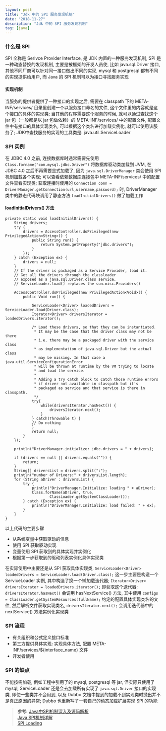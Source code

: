 ```yaml
---
layout: post
title: "Jdk 中的 SPI 服务发现机制"
date: "2018-11-27"
description: "Jdk 中的 SPI 服务发现机制"
tag: [java]
---
```


### 什么是 SPI
SPI 全称是 Serivce Provider Interface, 是 JDK 内置的一种服务发现机制; SPI 是一种动态替换的发现机制, 主要是被框架的开发人员使, 比如 java.sql.Driver 接口, 其他不同厂商可以针对同一接口做出不同的实现, mysql 和 postgresql 都有不同的实现提供给用户, 而 Java 的 SPI 机制可以为接口寻找服务实现

#### 实现机制
当服务的提供者提供了一种接口的实现之后, 需要在 classpath 下的 META-INF/services/ 目录里创建一个以服务接口命名的文件, 这个文件里的内容就是这个接口的具体的实现类; 当其他的程序需要这个服务的时候, 就可以通过查找这个 jar 包（一般都是以 jar 包做依赖）的 META-INF/services/ 中的配置文件, 配置文件中有接口的具体实现类名, 可以根据这个类名进行加载实例化, 就可以使用该服务了; JDK中查找服务的实现的工具类是: java.util.ServiceLoader

### SPI 实例
在 JDBC 4.0 之前, 连接数据库时通常需要先使用 `Class.forname("com.mysql.jdbc.Driver")` 将数据库驱动类加载到 JVM, 在 JDBC 4.0 之后不再需要显式加载了, 因为 `java.sql.DriverManager` 类会使用 SPI 机制加载各个实现; 可以查看依赖数据库连接包中 META-INF/services/ 中的配置文件查看实现类; 获取连接时使用的 `Connection conn = DriverManager.getConnection(url,username,password);` 时, DriverManager 类中的静态代码块调用了静态方法 `loadInitialDrivers()` 做了加载工作

#### loadInitialDrivers() 方法
```
private static void loadInitialDrivers() {
    String drivers;
    try {
        drivers = AccessController.doPrivileged(new PrivilegedAction<String>() {
            public String run() {
                return System.getProperty("jdbc.drivers");
            }
        });
    } catch (Exception ex) {
        drivers = null;
    }
    // If the driver is packaged as a Service Provider, load it.
    // Get all the drivers through the classloader
    // exposed as a java.sql.Driver.class service.
    // ServiceLoader.load() replaces the sun.misc.Providers()

    AccessController.doPrivileged(new PrivilegedAction<Void>() {
        public Void run() {

            ServiceLoader<Driver> loadedDrivers = ServiceLoader.load(Driver.class);  
            Iterator<Driver> driversIterator = loadedDrivers.iterator();             

            /* Load these drivers, so that they can be instantiated.
             * It may be the case that the driver class may not be there
             * i.e. there may be a packaged driver with the service class
             * as implementation of java.sql.Driver but the actual class
             * may be missing. In that case a java.util.ServiceConfigurationError
             * will be thrown at runtime by the VM trying to locate
             * and load the service.
             *
             * Adding a try catch block to catch those runtime errors
             * if driver not available in classpath but it's
             * packaged as service and that service is there in classpath.
             */
            try{
                while(driversIterator.hasNext()) {          
                    driversIterator.next();                 
                }
            } catch(Throwable t) {
            // Do nothing
            }
            return null;
        }
    });

    println("DriverManager.initialize: jdbc.drivers = " + drivers);

    if (drivers == null || drivers.equals("")) {
        return;
    }
    String[] driversList = drivers.split(":");
    println("number of Drivers:" + driversList.length);
    for (String aDriver : driversList) {
        try {
            println("DriverManager.Initialize: loading " + aDriver);
            Class.forName(aDriver, true,
                    ClassLoader.getSystemClassLoader());
        } catch (Exception ex) {
            println("DriverManager.Initialize: load failed: " + ex);
        }
    }
}
```
以上代码的主要步骤
- 从系统变量中获取驱动的信息
- 使用 SPI 获取驱动实现
- 变量使用 SPI 获取到的具体实现并实例化
- 根据第一步获取到的驱动列表实例化具体实现类

在实际使用中主要还是从 SPI 获取具体实现类, `ServiceLoader<Driver> loadedDrivers = ServiceLoader.load(Driver.class);` 这一步主要是构造一个 ServiceLoader 实例, 其中构造了换一个懒加载迭代器; `Iterator<Driver> driversIterator = loadedDrivers.iterator();` 即获取这个迭代器; `driversIterator.hasNext()` 会调用 hasNextService() 方法, 其中使用 `configs = ClassLoader.getSystemResources(fullName);` 约定的配置具体实现类名的文件, 然后解析文件获取实现类名, `driversIterator.next();` 会调用迭代器中的 nextService() 方法实例化实现类

### SPI 流程
- 有关组织和公式定义接口标准
- 第三方提供具体实现: 实现具体方法, 配置 META-INF/services/${interface_name} 文件
- 开发者使用

### SPI 的缺点
不能按需加载, 例如工程中引用了的 mysql, postgresql 等 jar, 但实际只使用了 mysql, ServiceLoader 还是会去加载所有实现了 `java.sql.Driver` 接口的实现类, 即使一些类并不会用到, 以及 Dubbo 文档中提到的加载不到实现类时抛出并不是真正原因的异常; Dubbo 也重新写了一套自己的动态加载扩展实现 SPI 的功能

>**参考:**
[Java中SPI机制深入及源码解析](https://cxis.me/2017/04/17/Java%E4%B8%ADSPI%E6%9C%BA%E5%88%B6%E6%B7%B1%E5%85%A5%E5%8F%8A%E6%BA%90%E7%A0%81%E8%A7%A3%E6%9E%90/)  
[Java SPI机制详解](https://juejin.im/post/5af952fdf265da0b9e652de3)  
[SPI Loading](https://dubbo.incubator.apache.org/en-us/docs/dev/SPI.html)
